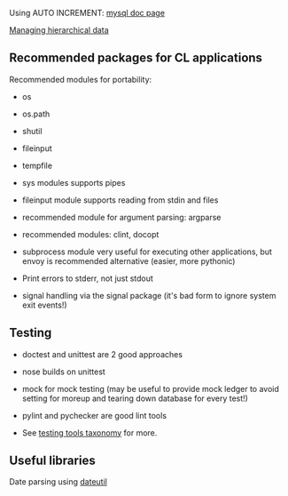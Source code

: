 Using AUTO INCREMENT:
[mysql doc page](https://dev.mysql.com/doc/refman/5.0/en/example-auto-increment.html)

[Managing hierarchical data](http://mikehillyer.com/articles/managing-hierarchical-data-in-mysql/)

## Recommended packages for CL applications

Recommended modules for portability:
- os
- os.path
- shutil
- fileinput
- tempfile


- sys modules supports pipes
- fileinput module supports reading from stdin and files
- recommended module for argument parsing: argparse
- recommended modules: clint, docopt

- subprocess module very useful for executing other applications,
  but envoy is recommended alternative (easier, more pythonic)

- Print errors to stderr, not just stdout

- signal handling via the signal package
  (it's bad form to ignore system exit events!)

## Testing

- doctest and unittest are 2 good approaches
- nose builds on unittest
- mock for mock testing (may be useful to provide mock ledger to avoid setting
  for moreup and tearing down database for every test!)
- pylint and pychecker are good lint tools

- See
  [testing tools taxonomy](https://wiki.python.org/moin/PythonTestingToolsTaxonomy)
  for more.

## Useful libraries

Date parsing using [dateutil](https://labix.org/python-dateutil)

